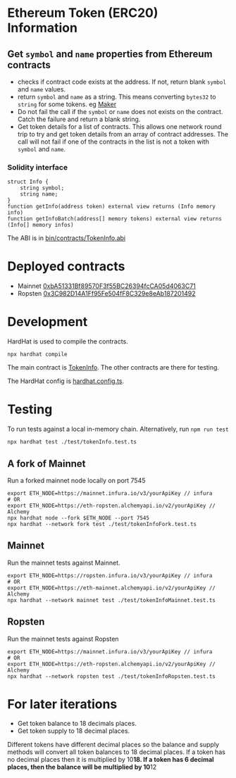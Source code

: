 # Ethereum Token (ERC20) Information

## Get `symbol` and `name` properties from Ethereum contracts

-   checks if contract code exists at the address. If not, return blank `symbol` and `name` values.
-   return `symbol` and `name` as a string. This means converting `bytes32` to `string` for some tokens. eg [Maker](https://etherscan.io/address/0x9f8f72aa9304c8b593d555f12ef6589cc3a579a2)
-   Do not fail the call if the `symbol` or `name` does not exists on the contract. Catch the failure and return a blank string.
-   Get token details for a list of contracts. This allows one network round trip to try and get token details from an array of contract addresses. The call will not fail if one of the contracts in the list is not a token with `symbol` and `name`.

### Solidity interface

```solidity
struct Info {
    string symbol;
    string name;
}
function getInfo(address token) external view returns (Info memory info)
function getInfoBatch(address[] memory tokens) external view returns (Info[] memory infos)
```

The ABI is in [bin/contracts/TokenInfo.abi](./bin/contracts/TokenInfo.abi)

# Deployed contracts

-   Mainnet [0xbA51331Bf89570F3f55BC26394fcCA05d4063C71](https://etherscan.io/address/0xba51331bf89570f3f55bc26394fcca05d4063c71)
-   Ropsten [0x3C982D14A1Ff95Fe504fF8C329e8eAb187201492](https://ropsten.etherscan.io/address/0x3C982D14A1Ff95Fe504fF8C329e8eAb187201492)

# Development

HardHat is used to compile the contracts.

```
npx hardhat compile
```

The main contract is [TokenInfo](./contracts/TokenInfo.sol). The other contracts are there for testing.

The HardHat config is [hardhat.config.ts](./hardhat.config.ts).

# Testing

To run tests against a local in-memory chain. Alternatively, run `npm run test`

```
npx hardhat test ./test/tokenInfo.test.ts
```

## A fork of Mainnet

Run a forked mainnet node locally on port 7545

```
export ETH_NODE=https://mainnet.infura.io/v3/yourApiKey // infura
# OR
export ETH_NODE=https://eth-ropsten.alchemyapi.io/v2/yourApiKey // Alchemy
npx hardhat node --fork $ETH_NODE --port 7545
npx hardhat --network fork test ./test/tokenInfoFork.test.ts
```

## Mainnet

Run the mainnet tests against Mainnet.

```
export ETH_NODE=https://ropsten.infura.io/v3/yourApiKey // infura
# OR
export ETH_NODE=https://eth-mainnet.alchemyapi.io/v2/yourApiKey // Alchemy
npx hardhat --network mainnet test ./test/tokenInfoMainnet.test.ts
```

## Ropsten

Run the mainnet tests against Ropsten

```
export ETH_NODE=https://mainnet.infura.io/v3/yourApiKey // infura
# OR
export ETH_NODE=https://eth-ropsten.alchemyapi.io/v2/yourApiKey // Alchemy
npx hardhat --network ropsten test ./test/tokenInfoRopsten.test.ts
```

# For later iterations

-   Get token balance to 18 decimals places.
-   Get token supply to 18 decimal places.

Different tokens have different decimal places so the balance and supply methods will convert all token balances to 18 decimal places. If a token has no decimal places then it is multiplied by 10**18. If a token has 6 decimal places, then the balance will be multiplied by 10**12
